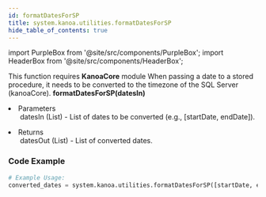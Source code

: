 ```yaml
---
id: formatDatesForSP
title: system.kanoa.utilities.formatDatesForSP
hide_table_of_contents: true
---
```


import PurpleBox from '@site/src/components/PurpleBox';
import HeaderBox from '@site/src/components/HeaderBox';

<PurpleBox>This function requires <b>KanoaCore</b> module</PurpleBox>
<HeaderBox header="Description">When passing a date to a stored procedure, it needs to be converted to the timezone of the SQL Server (kanoaCore).</HeaderBox>
<HeaderBox header="Syntax">
    <b>formatDatesForSP(datesIn)</b>
    <li>Parameters <br />
        <ul>datesIn (List) - List of dates to be converted (e.g., [startDate, endDate]).</ul>
    </li>
    <li>Returns <br />
        <ul>datesOut (List) - List of converted dates.</ul>
    </li>
</HeaderBox>

### Code Example

```python
# Example Usage:
converted_dates = system.kanoa.utilities.formatDatesForSP([startDate, endDate])

